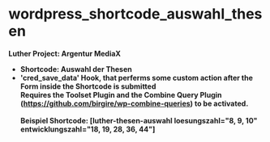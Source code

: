 # wordpress_shortcode_auswahl_thesen

<b>Luther Project: Argentur MediaX<b><br>
- Shortcode: Auswahl der Thesen<br>
- 'cred_save_data' Hook, that perferms some custom action after the Form inside the Shortcode is submitted<br>
Requires the Toolset Plugin and the Combine Query Plugin (https://github.com/birgire/wp-combine-queries) to be activated.<br><br>
Beispiel Shortcode: [luther-thesen-auswahl loesungszahl="8, 9, 10" entwicklungszahl="18, 19, 28, 36, 44"]

